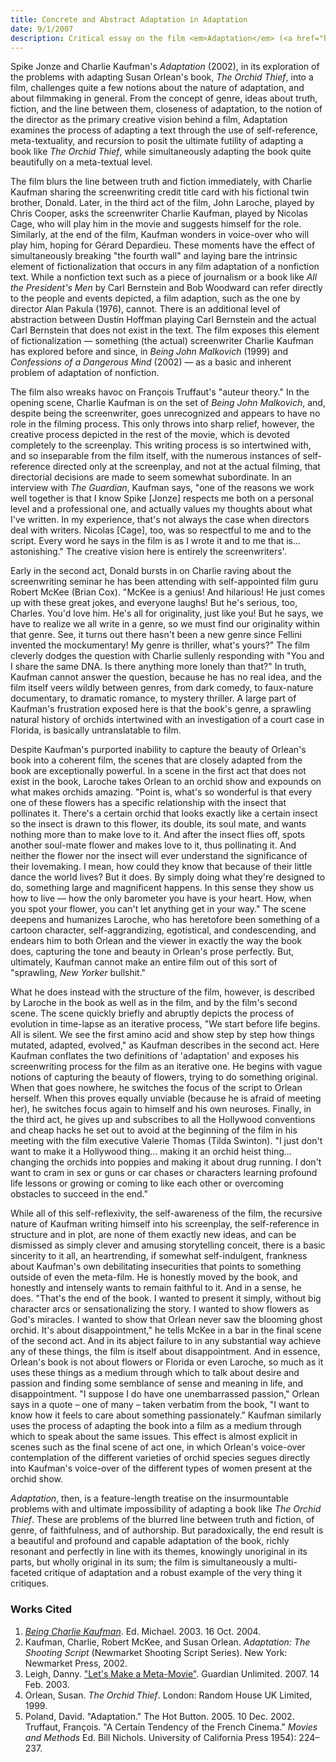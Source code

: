 ```yaml
---
title: Concrete and Abstract Adaptation in Adaptation
date: 9/1/2007
description: Critical essay on the film <em>Adaptation</em> (<a href="http://www.imdb.com/title/tt0268126/">2002</a>)
---
```

Spike Jonze and Charlie Kaufman's *Adaptation* (2002), in its exploration of the problems with adapting Susan Orlean's book, *The Orchid Thief*, into a film, challenges quite a few notions about the nature of adaptation, and about filmmaking in general. From the concept of genre, ideas about truth, fiction, and the line between them, closeness of adaptation, to the notion of the director as the primary creative vision behind a film, Adaptation examines the process of adapting a text through the use of self-reference, meta-textuality, and recursion to posit the ultimate futility of adapting a book like *The Orchid Thief*, while simultaneously adapting the book quite beautifully on a meta-textual level.

The film blurs the line between truth and fiction immediately, with Charlie Kaufman sharing the screenwriting credit title card with his fictional twin brother, Donald. Later, in the third act of the film, John Laroche, played by Chris Cooper, asks the screenwriter Charlie Kaufman, played by Nicolas Cage, who will play him in the movie and suggests himself for the role. Similarly, at the end of the film, Kaufman wonders in voice-over who will play him, hoping for G&eacute;rard Depardieu. These moments have the effect of simultaneously breaking "the fourth wall" and laying bare the intrinsic element of fictionalization that occurs in any film adaptation of a nonfiction text. While a nonfiction text such as a piece of journalism or a book like *All the President's Men* by Carl Bernstein and Bob Woodward can refer directly to the people and events depicted, a film adaption, such as the one by director Alan Pakula (1976), cannot. There is an additional level of abstraction between Dustin Hoffman playing Carl Bernstein and the actual Carl Bernstein that does not exist in the text. The film exposes this element of fictionalization &mdash; something (the actual) screenwriter Charlie Kaufman has explored before and since, in *Being John Malkovich* (1999) and *Confessions of a Dangerous Mind* (2002) &mdash; as a basic and inherent problem of adaptation of nonfiction.

The film also wreaks havoc on Fran&ccedil;ois Truffaut's "auteur theory." In the opening scene, Charlie Kaufman is on the set of *Being John Malkovich*, and, despite being the screenwriter, goes unrecognized and appears to have no role in the filming process. This only throws into sharp relief, however, the creative process depicted in the rest of the movie, which is devoted completely to the screenplay. This writing process is so intertwined with, and so inseparable from the film itself, with the numerous instances of self-reference directed only at the screenplay, and not at the actual filming, that directorial decisions are made to seem somewhat subordinate. In an interview with *The Guardian*, Kaufman says, "one of the reasons we work well together is that I know Spike [Jonze] respects me both on a personal level and a professional one, and actually values my thoughts about what I've written. In my experience, that's not always the case when directors deal with writers. Nicolas [Cage], too, was so respectful to me and to the script. Every word he says in the film is as I wrote it and to me that is... astonishing." The creative vision here is entirely the screenwriters'.

Early in the second act, Donald bursts in on Charlie raving about the screenwriting seminar he has been attending with self-appointed film guru Robert McKee (Brian Cox). "McKee is a genius! And hilarious! He just comes up with these great jokes, and everyone laughs! But he's serious, too, Charles. You'd love him. He's all for originality, just like you! But he says, we have to realize we all write in a genre, so we must find our originality within that genre. See, it turns out there hasn't been a new genre since Fellini invented the mockumentary! My genre is thriller, what's yours?" The film cleverly dodges the question with Charlie sullenly responding with "You and I share the same DNA. Is there anything more lonely than that?" In truth, Kaufman cannot answer the question, because he has no real idea, and the film itself veers wildly between genres, from dark comedy, to faux-nature documentary, to dramatic romance, to mystery thriller. A large part of Kaufman's frustration exposed here is that the book's genre, a sprawling natural history of orchids intertwined with an investigation of a court case in Florida, is basically untranslatable to film.

Despite Kaufman's purported inability to capture the beauty of Orlean's book into a coherent film, the scenes that are closely adapted from the book are exceptionally powerful. In a scene in the first act that does not exist in the book, Laroche takes Orlean to an orchid show and expounds on what makes orchids amazing. "Point is, what's so wonderful is that every one of these flowers has a specific relationship with the insect that pollinates it. There's a certain orchid that looks exactly like a certain insect so the insect is drawn to this flower, its double, its soul mate, and wants nothing more than to make love to it. And after the insect flies off, spots another soul-mate flower and makes love to it, thus pollinating it. And neither the flower nor the insect will ever understand the significance of their lovemaking. I mean, how could they know that because of their little dance the world lives? But it does. By simply doing what they're designed to do, something large and magnificent happens. In this sense they show us how to live &mdash; how the only barometer you have is your heart. How, when you spot your flower, you can't let anything get in your way." The scene deepens and humanizes Laroche, who has heretofore been something of a cartoon character, self-aggrandizing, egotistical, and condescending, and endears him to both Orlean and the viewer in exactly the way the book does, capturing the tone and beauty in Orlean's prose perfectly. But, ultimately, Kaufman cannot make an entire film out of this sort of "sprawling, *New Yorker* bullshit."

What he does instead with the structure of the film, however, is described by Laroche in the book as well as in the film, and by the film's second scene. The scene quickly briefly and abruptly depicts the process of evolution in time-lapse as an iterative process, "We start before life begins. All is silent. We see the first amino acid and show step by step how things mutated, adapted, evolved," as Kaufman describes in the second act. Here Kaufman conflates the two definitions of 'adaptation' and exposes his screenwriting process for the film as an iterative one. He begins with vague notions of capturing the beauty of flowers, trying to do something original. When that goes nowhere, he switches the focus of the script to Orlean herself. When this proves equally unviable (because he is afraid of meeting her), he switches focus again to himself and his own neuroses. Finally, in the third act, he gives up and subscribes to all the Hollywood conventions and cheap hacks he set out to avoid at the beginning of the film in his meeting with the film executive Valerie Thomas (Tilda Swinton). "I just don't want to make it a Hollywood thing... making it an orchid heist thing... changing the orchids into poppies and making it about drug running. I don't want to cram in sex or guns or car chases or characters learning profound life lessons or growing or coming to like each other or overcoming obstacles to succeed in the end."

While all of this self-reflexivity, the self-awareness of the film, the recursive nature of Kaufman writing himself into his screenplay, the self-reference in structure and in plot, are none of them exactly new ideas, and can be dismissed as simply clever and amusing storytelling conceit, there is a basic sincerity to it all, an heartrending, if somewhat self-indulgent, frankness about Kaufman's own debilitating insecurities that points to something outside of even the meta-film. He is honestly moved by the book, and honestly and intensely wants to remain faithful to it. And in a sense, he does. "That's the end of the book. I wanted to present it simply, without big character arcs or sensationalizing the story. I wanted to show flowers as God's miracles. I wanted to show that Orlean never saw the blooming ghost orchid. It's about disappointment," he tells McKee in a bar in the final scene of the second act. And in its abject failure to in any substantial way achieve any of these things, the film is itself about disappointment. And in essence, Orlean's book is not about flowers or Florida or even Laroche, so much as it uses these things as a medium through which to talk about desire and passion and finding some semblance of sense and meaning in life, and disappointment. "I suppose I do have one unembarrassed passion," Orlean says in a quote &ndash; one of many &ndash; taken verbatim from the book, "I want to know how it feels to care about something passionately." Kaufman similarly uses the process of adapting the book into a film as a medium through which to speak about the same issues. This effect is almost explicit in scenes such as the final scene of act one, in which Orlean's voice-over contemplation of the different varieties of orchid species segues directly into Kaufman's voice-over of the different types of women present at the orchid show.

*Adaptation*, then, is a feature-length treatise on the insurmountable problems with and ultimate impossibility of adapting a book like *The Orchid Thief*. These are problems of the blurred line between truth and fiction, of genre, of faithfulness, and of authorship. But paradoxically, the end result is a beautiful and profound and capable adaptation of the book, richly resonant and perfectly in line with its themes, knowingly unoriginal in its parts, but wholly original in its sum; the film is simultaneously a multi-faceted critique of adaptation and a robust example of the very thing it critiques.

<h3 id="works-cited">Works Cited</h3>

1. *[Being Charlie Kaufman](href="http://www.beingcharliekaufman.com/movies/adaptation.htm")*. Ed. Michael. 2003. 16 Oct. 2004.
1. Kaufman, Charlie, Robert McKee, and Susan Orlean. *Adaptation: The Shooting Script* (Newmarket Shooting Script Series). New York: Newmarket Press, 2002.
3. Leigh, Danny. <a href="http://film.guardian.co.uk/interview/interviewpages/0,6737,895012,00.html">"Let's Make a Meta-Movie"</a>. Guardian Unlimited. 2007. 14 Feb. 2003.
4. Orlean, Susan. *The Orchid Thief*. London: Random House UK Limited, 1999.
5. Poland, David. "Adaptation." The Hot Button. 2005. 10 Dec. 2002. Truffaut, Fran&ccedil;ois. "A Certain Tendency of the French Cinema." *Movies and Methods* Ed. Bill Nichols. University of California Press 1954): 224&ndash;237.
